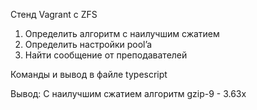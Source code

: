 Стенд Vagrant c ZFS

1. Определить алгоритм с наилучшим сжатием
2. Определить настройки pool’a
3. Найти сообщение от преподавателей 

Команды и вывод в файле typescript

Вывод:
С наилучшим сжатием алгоритм gzip-9 - 3.63x

